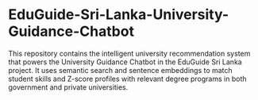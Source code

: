 # EduGuide-Sri-Lanka-University-Guidance-Chatbot
This repository contains the intelligent university recommendation system that powers the University Guidance Chatbot in the EduGuide Sri Lanka project. It uses semantic search and sentence embeddings to match student skills and Z-score profiles with relevant degree programs in both government and private universities.
